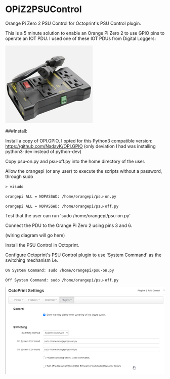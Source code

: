 # OPiZ2PSUControl
Orange Pi Zero 2 PSU Control for Octoprint's PSU Control plugin.

This is a 5 minute solution to enable an Orange Pi Zero 2 to use GPIO pins to operate an IOT PDU.  I used one of these IOT PDUs from Digital Loggers:

![pdu](pdu.png)

###Install:

Install a copy of OPI.GPIO, I opted for this Python3 compatible version: https://github.com/NadavK/OPI.GPIO
(only deviation I had was installing python3-dev instead of python-dev)


Copy psu-on.py and psu-off.py into the home directory of the user.


Allow the orangepi (or any user) to execute the scripts without a password, through sudo

`> visudo`

`orangepi ALL = NOPASSWD: /home/orangepi/psu-on.py`

`orangepi ALL = NOPASSWD: /home/orangepi/psu-off.py`

Test that the user can run 'sudo /home/orangepi/psu-on.py'

Connect the PDU to the Orange Pi Zero 2 using pins 3 and 6.

(wiring diagram will go here)

Install the PSU Control in Octoprint.

Configure Octoprint's PSU Control plugin to use 'System Command' as the switching mechanism i.e.

`On System Command: sudo /home/orangepi/psu-on.py`

`Off System Command: sudo /home/orangepi/psu-off.py`

![oprint-settings](oprint-settings.png)
